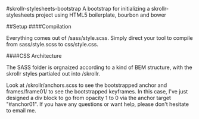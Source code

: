 #skrollr-stylesheets-bootstrap
A bootstrap for initializing a skrollr-stylesheets project using HTML5 boilerplate, bourbon and bower

##Setup
####Compilation

Everything comes out of /sass/style.scss. Simply direct your tool to compile from sass/style.scss to css/style.css.

####CSS Architecture

The SASS folder is orgnaized according to a kind of BEM structure, with the skrollr styles partialed out into /skrollr.

Look at /skrollr/anchors.scss to see the bootstrapped anchor and frames/frame01/ to see the bootstrapped keyframes. In this case, I've just designed a div block to go from opacity 1 to 0 via the anchor target "#anchor01". If you have any questions or want help, please don't hesitate to email me.


